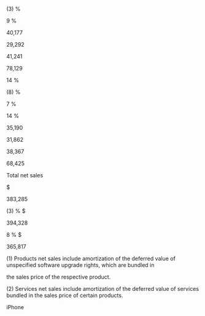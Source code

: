 (3) %

 9 %

40,177

29,292

41,241

78,129

 14 %

 (8) %

 7 %

 14 %

35,190

31,862

38,367

68,425

Total net sales

$

383,285

 (3) % $

394,328

 8 % $

365,817

(1) Products net sales include amortization of the deferred value of unspecified software upgrade rights, which are bundled in

the sales price of the respective product.

(2) Services net sales include amortization of the deferred value of services bundled in the sales price of certain products.

iPhone